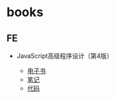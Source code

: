 # books

## FE

- JavaScript高级程序设计（第4版）

  - [电子书](https://github.com/CoMak671/books/blob/main/fe/JavaScript%E9%AB%98%E7%BA%A7%E7%A8%8B%E5%BA%8F%E8%AE%BE%E8%AE%A1/JavaScript%E9%AB%98%E7%BA%A7%E7%A8%8B%E5%BA%8F%E8%AE%BE%E8%AE%A1%EF%BC%88%E7%AC%AC4%E7%89%88%EF%BC%89.pdf)
  - [笔记](https://www.yuque.com/comak/fe/professionaljs)
  - [代码](https://github.com/CoMak671/books/tree/main/fe/JavaScript%E9%AB%98%E7%BA%A7%E7%A8%8B%E5%BA%8F%E8%AE%BE%E8%AE%A1/code)
